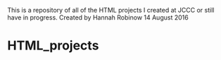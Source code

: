 This is a repository of all of the HTML projects I created at JCCC or still have in progress. 
Created by Hannah Robinow
14 August 2016
# HTML_projects
